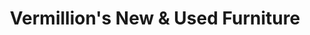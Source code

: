 ---
title: "Vermillion's New & Used Furniture"
url: /south-daytona/vermillions-new-und-used-furniture/
shop: Möbel
---